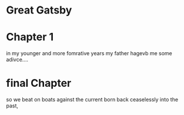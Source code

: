 # Great Gatsby

# Chapter 1

in my younger and more fomrative years my father hagevb me some adivce....

# final Chapter

so we beat on boats against the current born back ceaselessly into the past,
